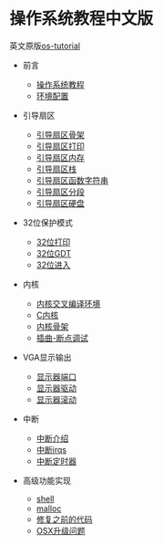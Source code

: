 # 操作系统教程中文版

英文原版[os-tutorial](https://github.com/cfenollosa/os-tutorial)

* 前言
  * [操作系统教程](README.md)
  * [环境配置](00-environment/README.md)

* 引导扇区
  * [引导扇区骨架](01-bootsector-barebones/README.md)
  * [引导扇区打印](02-bootsector-print/README.md)
  * [引导扇区内存](03-boot-sect-memory/README.md)
  * [引导扇区栈](04-bootsector-stack/README.md)
  * [引导扇区函数字符串](05-bootsector-functions-strings/README.md)
  * [引导扇区分段](06-bootsector-segmentation/README.md)
  * [引导扇区硬盘](07-bootsector-disk/README.md)

* 32位保护模式
  * [32位打印](08-32bit-print/README.md)
  * [32位GDT](09-32bit-gdt/README.md)
  * [32位进入](10-32bit-enter/README.md)

* 内核
  * [内核交叉编译环境](11-kernel-crosscompiler/README.md)
  * [C内核](12-kernel-c/README.md)
  * [内核骨架](13-kernel-barebones/README.md)
  * [插曲-断点调试](14-checkpoint/README.md)

* VGA显示输出
  * [显示器端口](15-video-ports/README.md)
  * [显示器驱动](16-video-driver/README.md)
  * [显示器滚动](17-video-scroll/README.md)

* 中断
  * [中断介绍](18-interrupts/README.md)
  * [中断irqs](19-interrupts-irqs/README.md)
  * [中断定时器](20-interrupts-timer/README.md)

* 高级功能实现
  * [shell](21-shell/README.md)
  * [malloc](22-malloc/README.md)
  * [修复之前的代码](23-fixes/README.md)
  * [OSX升级问题](24-el-capitan/README.md)